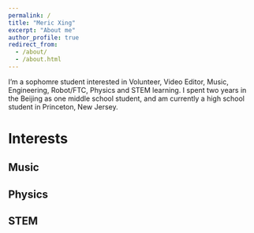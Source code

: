 ```yaml
---
permalink: /
title: "Meric Xing"
excerpt: "About me"
author_profile: true
redirect_from: 
  - /about/
  - /about.html
---
```


I’m a sophomre student interested in Volunteer, Video Editor, Music, Engineering, Robot/FTC, Physics and STEM learning. I spent two years in the Beijing as one middle school student, and am currently a high school student in Princeton, New Jersey.

Interests
======

## Music 
## Physics
## STEM